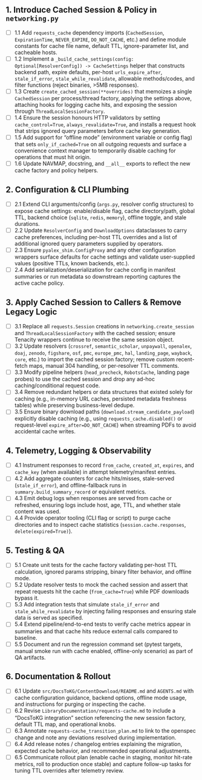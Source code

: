 ## 1. Introduce Cached Session & Policy in `networking.py`
- [ ] 1.1 Add `requests_cache` dependency imports (`CachedSession`, `ExpirationTime`, `NEVER_EXPIRE`, `DO_NOT_CACHE`, etc.) and define module constants for cache file name, default TTL, ignore-parameter list, and cacheable hosts.
- [ ] 1.2 Implement a `_build_cache_settings(config: Optional[ResolverConfig]) -> CacheSettings` helper that constructs backend path, expire defaults, per-host `urls_expire_after`, `stale_if_error`, `stale_while_revalidate`, allowable methods/codes, and filter functions (reject binaries, >5MB responses).
- [ ] 1.3 Create `create_cached_session(**overrides)` that memoizes a single `CachedSession` per process/thread factory, applying the settings above, attaching hooks for logging cache hits, and exposing the session through `ThreadLocalSessionFactory`.
- [ ] 1.4 Ensure the session honours HTTP validators by setting `cache_control=True`, `always_revalidate=True`, and installs a request hook that strips ignored query parameters before cache key generation.
- [ ] 1.5 Add support for “offline mode” (environment variable or config flag) that sets `only_if_cached=True` on all outgoing requests and surface a convenience context manager to temporarily disable caching for operations that must hit origin.
- [ ] 1.6 Update NAVMAP, docstring, and `__all__` exports to reflect the new cache factory and policy helpers.

## 2. Configuration & CLI Plumbing
- [ ] 2.1 Extend CLI arguments/config (`args.py`, resolver config structures) to expose cache settings: enable/disable flag, cache directory/path, global TTL, backend choice (`sqlite`, `redis`, `memory`), offline toggle, and stale durations.
- [ ] 2.2 Update `ResolverConfig` and `DownloadOptions` dataclasses to carry cache preferences, including per-host TTL overrides and a list of additional ignored query parameters supplied by operators.
- [ ] 2.3 Ensure `pyalex_shim.ConfigProxy` and any other configuration wrappers surface defaults for cache settings and validate user-supplied values (positive TTLs, known backends, etc.).
- [ ] 2.4 Add serialization/deserialization for cache config in manifest summaries or run metadata so downstream reporting captures the active cache policy.

## 3. Apply Cached Session to Callers & Remove Legacy Logic
- [ ] 3.1 Replace all `requests.Session` creations in `networking.create_session` and `ThreadLocalSessionFactory` with the cached session; ensure Tenacity wrappers continue to receive the same session object.
- [ ] 3.2 Update resolvers (`crossref`, `semantic_scholar`, `unpaywall`, `openalex`, `doaj`, `zenodo`, `figshare`, `osf`, `pmc`, `europe_pmc`, `hal`, `landing_page`, `wayback`, `core`, etc.) to import the cached session factory; remove custom recent-fetch maps, manual 304 handling, or per-resolver TTL comments.
- [ ] 3.3 Modify pipeline helpers (`head_precheck`, `RobotsCache`, landing page probes) to use the cached session and drop any ad-hoc caching/conditional request code.
- [ ] 3.4 Remove redundant helpers or data structures that existed solely for caching (e.g., in-memory URL caches, persisted metadata freshness tables) while preserving business-level dedupe.
- [ ] 3.5 Ensure binary download paths (`download.stream_candidate_payload`) explicitly disable caching (e.g., using `requests_cache.disabled()` or request-level `expire_after=DO_NOT_CACHE`) when streaming PDFs to avoid accidental cache writes.

## 4. Telemetry, Logging & Observability
- [ ] 4.1 Instrument responses to record `from_cache`, `created_at`, `expires`, and `cache_key` (when available) in attempt telemetry/manifest entries.
- [ ] 4.2 Add aggregate counters for cache hits/misses, stale-served (`stale_if_error`), and offline-fallback runs in `summary.build_summary_record` or equivalent metrics.
- [ ] 4.3 Emit debug logs when responses are served from cache or refreshed, ensuring logs include host, age, TTL, and whether stale content was used.
- [ ] 4.4 Provide operator tooling (CLI flag or script) to purge cache directories and to inspect cache statistics (`session.cache.responses`, `delete(expired=True)`).

## 5. Testing & QA
- [ ] 5.1 Create unit tests for the cache factory validating per-host TTL calculation, ignored params stripping, binary filter behavior, and offline mode.
- [ ] 5.2 Update resolver tests to mock the cached session and assert that repeat requests hit the cache (`from_cache=True`) while PDF downloads bypass it.
- [ ] 5.3 Add integration tests that simulate `stale_if_error` and `stale_while_revalidate` by injecting failing responses and ensuring stale data is served as specified.
- [ ] 5.4 Extend pipeline/end-to-end tests to verify cache metrics appear in summaries and that cache hits reduce external calls compared to baseline.
- [ ] 5.5 Document and run the regression command set (pytest targets, manual smoke run with cache enabled, offline-only scenario) as part of QA artifacts.

## 6. Documentation & Rollout
- [ ] 6.1 Update `src/DocsToKG/ContentDownload/README.md` and `AGENTS.md` with cache configuration guidance, backend options, offline mode usage, and instructions for purging or inspecting the cache.
- [ ] 6.2 Revise `LibraryDocumentation/requests-cache.md` to include a “DocsToKG integration” section referencing the new session factory, default TTL map, and operational knobs.
- [ ] 6.3 Annotate `requests-cache_transition_plan.md` to link to the openspec change and note any deviations resolved during implementation.
- [ ] 6.4 Add release notes / changelog entries explaining the migration, expected cache behavior, and recommended operational adjustments.
- [ ] 6.5 Communicate rollout plan (enable cache in staging, monitor hit-rate metrics, roll to production once stable) and capture follow-up tasks for tuning TTL overrides after telemetry review.
